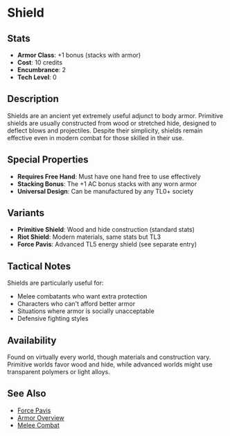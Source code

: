 # Shield

## Stats
- **Armor Class**: +1 bonus (stacks with armor)
- **Cost**: 10 credits
- **Encumbrance**: 2
- **Tech Level**: 0

## Description
Shields are an ancient yet extremely useful adjunct to body armor. Primitive shields are usually constructed from wood or stretched hide, designed to deflect blows and projectiles. Despite their simplicity, shields remain effective even in modern combat for those skilled in their use.

## Special Properties
- **Requires Free Hand**: Must have one hand free to use effectively
- **Stacking Bonus**: The +1 AC bonus stacks with any worn armor
- **Universal Design**: Can be manufactured by any TL0+ society

## Variants
- **Primitive Shield**: Wood and hide construction (standard stats)
- **Riot Shield**: Modern materials, same stats but TL3
- **Force Pavis**: Advanced TL5 energy shield (see separate entry)

## Tactical Notes
Shields are particularly useful for:
- Melee combatants who want extra protection
- Characters who can't afford better armor
- Situations where armor is socially unacceptable
- Defensive fighting styles

## Availability
Found on virtually every world, though materials and construction vary. Primitive worlds favor wood and hide, while advanced worlds might use transparent polymers or light alloys.

## See Also
- [Force Pavis](../combat/force-pavis.md)
- [Armor Overview](../README.md)
- [Melee Combat](../../../systems/melee-combat.md)